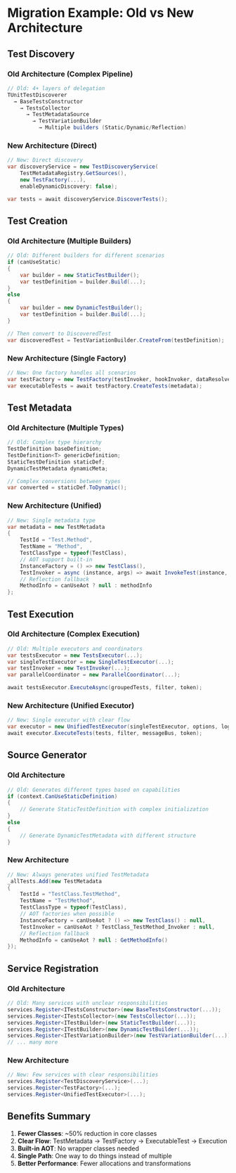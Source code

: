 # Migration Example: Old vs New Architecture

## Test Discovery

### Old Architecture (Complex Pipeline)
```csharp
// Old: 4+ layers of delegation
TUnitTestDiscoverer
  → BaseTestsConstructor
    → TestsCollector
      → TestMetadataSource
        → TestVariationBuilder
          → Multiple builders (Static/Dynamic/Reflection)
```

### New Architecture (Direct)
```csharp
// New: Direct discovery
var discoveryService = new TestDiscoveryService(
    TestMetadataRegistry.GetSources(),
    new TestFactory(...),
    enableDynamicDiscovery: false);

var tests = await discoveryService.DiscoverTests();
```

## Test Creation

### Old Architecture (Multiple Builders)
```csharp
// Old: Different builders for different scenarios
if (canUseStatic)
{
    var builder = new StaticTestBuilder();
    var testDefinition = builder.Build(...);
}
else
{
    var builder = new DynamicTestBuilder();
    var testDefinition = builder.Build(...);
}

// Then convert to DiscoveredTest
var discoveredTest = TestVariationBuilder.CreateFrom(testDefinition);
```

### New Architecture (Single Factory)
```csharp
// New: One factory handles all scenarios
var testFactory = new TestFactory(testInvoker, hookInvoker, dataResolver);
var executableTests = await testFactory.CreateTests(metadata);
```

## Test Metadata

### Old Architecture (Multiple Types)
```csharp
// Old: Complex type hierarchy
TestDefinition baseDefinition;
TestDefinition<T> genericDefinition;
StaticTestDefinition staticDef;
DynamicTestMetadata dynamicMeta;

// Complex conversions between types
var converted = staticDef.ToDynamic();
```

### New Architecture (Unified)
```csharp
// New: Single metadata type
var metadata = new TestMetadata
{
    TestId = "Test.Method",
    TestName = "Method",
    TestClassType = typeof(TestClass),
    // AOT support built-in
    InstanceFactory = () => new TestClass(),
    TestInvoker = async (instance, args) => await InvokeTest(instance, args),
    // Reflection fallback
    MethodInfo = canUseAot ? null : methodInfo
};
```

## Test Execution

### Old Architecture (Complex Execution)
```csharp
// Old: Multiple executors and coordinators
var testsExecutor = new TestsExecutor(...);
var singleTestExecutor = new SingleTestExecutor(...);
var testInvoker = new TestInvoker(...);
var parallelCoordinator = new ParallelCoordinator(...);

await testsExecutor.ExecuteAsync(groupedTests, filter, token);
```

### New Architecture (Unified Executor)
```csharp
// New: Single executor with clear flow
var executor = new UnifiedTestExecutor(singleTestExecutor, options, logger);
await executor.ExecuteTests(tests, filter, messageBus, token);
```

## Source Generator

### Old Architecture
```csharp
// Old: Generates different types based on capabilities
if (context.CanUseStaticDefinition)
{
    // Generate StaticTestDefinition with complex initialization
}
else
{
    // Generate DynamicTestMetadata with different structure
}
```

### New Architecture
```csharp
// New: Always generates unified TestMetadata
_allTests.Add(new TestMetadata
{
    TestId = "TestClass.TestMethod",
    TestName = "TestMethod",
    TestClassType = typeof(TestClass),
    // AOT factories when possible
    InstanceFactory = canUseAot ? () => new TestClass() : null,
    TestInvoker = canUseAot ? TestClass_TestMethod_Invoker : null,
    // Reflection fallback
    MethodInfo = canUseAot ? null : GetMethodInfo()
});
```

## Service Registration

### Old Architecture
```csharp
// Old: Many services with unclear responsibilities
services.Register<ITestsConstructor>(new BaseTestsConstructor(...));
services.Register<ITestsCollector>(new TestsCollector(...));
services.Register<ITestBuilder>(new StaticTestBuilder(...));
services.Register<ITestBuilder>(new DynamicTestBuilder(...));
services.Register<ITestVariationBuilder>(new TestVariationBuilder(...));
// ... many more
```

### New Architecture
```csharp
// New: Few services with clear responsibilities
services.Register<TestDiscoveryService>(...);
services.Register<TestFactory>(...);
services.Register<UnifiedTestExecutor>(...);
```

## Benefits Summary

1. **Fewer Classes**: ~50% reduction in core classes
2. **Clear Flow**: TestMetadata → TestFactory → ExecutableTest → Execution
3. **Built-in AOT**: No wrapper classes needed
4. **Single Path**: One way to do things instead of multiple
5. **Better Performance**: Fewer allocations and transformations